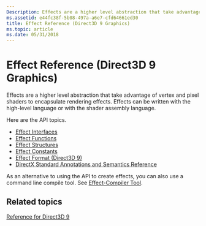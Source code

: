 ```yaml
---
Description: Effects are a higher level abstraction that take advantage of vertex and pixel shaders to encapsulate rendering effects. Effects can be written with the high-level language or with the shader assembly language.
ms.assetid: e44fc38f-5b08-497a-a6e7-cfd64661ed30
title: Effect Reference (Direct3D 9 Graphics)
ms.topic: article
ms.date: 05/31/2018
---
```


# Effect Reference (Direct3D 9 Graphics)

Effects are a higher level abstraction that take advantage of vertex and pixel shaders to encapsulate rendering effects. Effects can be written with the high-level language or with the shader assembly language.

Here are the API topics.

-   [Effect Interfaces](dx9-graphics-reference-effects-interfaces.md)
-   [Effect Functions](dx9-graphics-reference-effects-functions.md)
-   [Effect Structures](dx9-graphics-reference-effects-structures.md)
-   [Effect Constants](dx9-graphics-reference-effects-constants.md)
-   [Effect Format (Direct3D 9)](dx9-graphics-reference-effects-file-format.md)
-   [DirectX Standard Annotations and Semantics Reference](dx9-graphics-reference-effects-dxsas.md)

As an alternative to using the API to create effects, you can also use a command line compile tool. See [Effect-Compiler Tool](../direct3dtools/fxc.md).

## Related topics

<dl> <dt>

[Reference for Direct3D 9](dx9-graphics-reference.md)
</dt> </dl>

 

 
